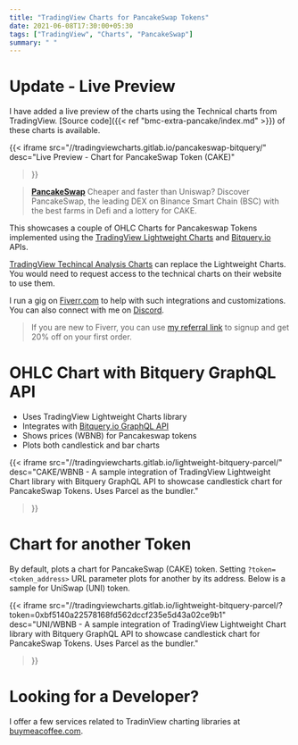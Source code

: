 ```yaml
---
title: "TradingView Charts for PancakeSwap Tokens"
date: 2021-06-08T17:30:00+05:30
tags: ["TradingView", "Charts", "PancakeSwap"]
summary: " "
---
```


# Update - Live Preview
I have added a live preview of the charts using the Technical charts from TradingView. [Source code]({{< ref "bmc-extra-pancake/index.md" >}}) of these charts is available.

{{< iframe 
    src="//tradingviewcharts.gitlab.io/pancakeswap-bitquery/"
    desc="Live Preview - Chart for PancakeSwap Token (CAKE)"
>}}


>  [**PancakeSwap**](https://pancakeswap.finance/) Cheaper and faster than Uniswap? Discover PancakeSwap, the leading DEX on Binance Smart Chain (BSC) with the best farms in Defi and a lottery for CAKE.

This showcases a couple of OHLC Charts for Pancakeswap Tokens implemented using the [TradingView Lightweight Charts](https://www.tradingview.com/lightweight-charts/) and [Bitquery.io](https://bitquery.io/) APIs.

[TradingView Techincal Analysis Charts](https://in.tradingview.com/HTML5-stock-forex-bitcoin-charting-library/?feature=technical-analysis-charts) can replace the Lightweight Charts. You would need to request access to the technical charts on their website to use them.

I run a gig on [Fiverr.com](https://www.fiverr.com/share/Gd8pwL) to help with such integrations and customizations. You can also connect with me on [Discord](https://discordapp.com/users/220585271983472650).

> If you are new to Fiverr, you can use [my referral link](http://www.fiverr.com/s2/730602a4fa) to signup and get 20% off on your first order. 


# OHLC Chart with Bitquery GraphQL API
- Uses TradingView Lightweight Charts library
- Integrates with [Bitquery.io GraphQL API](https://graphql.bitquery.io/ide)
- Shows prices (WBNB) for Pancakeswap tokens
- Plots both candlestick and bar charts

{{< iframe 
    src="//tradingviewcharts.gitlab.io/lightweight-bitquery-parcel/"
    desc="CAKE/WBNB - A sample integration of TradingView Lightweight Chart library with Bitquery GraphQL API to showcase candlestick chart for PancakeSwap Tokens. Uses Parcel as the bundler."
>}}

# Chart for another Token
By default, plots a chart for PancakeSwap (CAKE) token. Setting `?token=<token_address>` URL parameter plots for another by its address. Below is a sample for UniSwap (UNI) token.

{{< iframe 
    src="//tradingviewcharts.gitlab.io/lightweight-bitquery-parcel/?token=0xbf5140a22578168fd562dccf235e5d43a02ce9b1"
    desc="UNI/WBNB - A sample integration of TradingView Lightweight Chart library with Bitquery GraphQL API to showcase candlestick chart for PancakeSwap Tokens. Uses Parcel as the bundler."
>}}

# Looking for a Developer?
I offer a few services related to TradinView charting libraries at [buymeacoffee.com](https://www.buymeacoffee.com/abskmj/commissions).